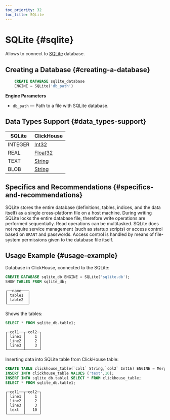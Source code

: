 ```yaml
---
toc_priority: 32
toc_title: SQLite
---
```


# SQLite {#sqlite}

Allows to connect to [SQLite](https://www.sqlite.org/index.html) database. 

## Creating a Database {#creating-a-database}

``` sql
    CREATE DATABASE sqlite_database 
    ENGINE = SQLite('db_path')
```

**Engine Parameters**

-   `db_path` — Path to a file with SQLite database.
    
## Data Types Support {#data_types-support}

|  SQLite   | ClickHouse                                              |
|---------------|---------------------------------------------------------|
| INTEGER       | [Int32](../../sql-reference/data-types/int-uint.md)     |
| REAL          | [Float32](../../sql-reference/data-types/float.md)      |
| TEXT          | [String](../../sql-reference/data-types/string.md)      |
| BLOB          | [String](../../sql-reference/data-types/string.md)      |

## Specifics and Recommendations {#specifics-and-recommendations}

SQLite stores the entire database (definitions, tables, indices, and the data itself) as a single cross-platform file on a host machine. During writing SQLite locks the entire database file, therefore write operations are performed sequentially. Read operations can be multitasked.
SQLite does not require service management (such as startup scripts) or access control based on `GRANT` and passwords. Access control is handled by means of file-system permissions given to the database file itself.

## Usage Example {#usage-example}

Database in ClickHouse, connected to the SQLite:

``` sql
CREATE DATABASE sqlite_db ENGINE = SQLite('sqlite.db');
SHOW TABLES FROM sqlite_db;
```

``` text
┌──name───┐
│ table1  │
│ table2  │  
└─────────┘
```

Shows the tables:

``` sql
SELECT * FROM sqlite_db.table1;
```

``` text
┌─col1──┬─col2─┐
│ line1 │    1 │
│ line2 │    2 │
│ line3 │    3 │
└───────┴──────┘
```
Inserting data into SQLite table from ClickHouse table:

``` sql
CREATE TABLE clickhouse_table(`col1` String,`col2` Int16) ENGINE = MergeTree() ORDER BY col2;
INSERT INTO clickhouse_table VALUES ('text',10);
INSERT INTO sqlite_db.table1 SELECT * FROM clickhouse_table;
SELECT * FROM sqlite_db.table1;
```

``` text
┌─col1──┬─col2─┐
│ line1 │    1 │
│ line2 │    2 │
│ line3 │    3 │
│ text  │   10 │
└───────┴──────┘
```
